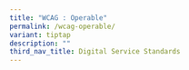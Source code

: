 ```yaml
---
title: "WCAG : Operable"
permalink: /wcag-operable/
variant: tiptap
description: ""
third_nav_title: Digital Service Standards
---
```


